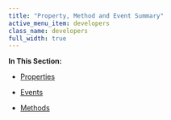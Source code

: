 ```yaml
---
title: "Property, Method and Event Summary"
active_menu_item: developers
class_name: developers
full_width: true
---
```



**In This Section:**

 - [Properties](property,-method-and-event-summary/calendarproperties)

 - [Events](property,-method-and-event-summary/calendarevents)

 - [Methods](property,-method-and-event-summary/calendarmethods)

